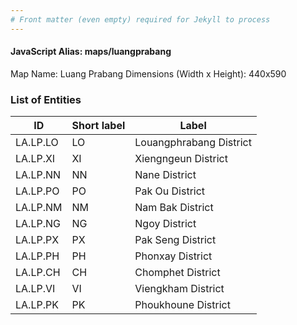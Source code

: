 ```yaml
---
# Front matter (even empty) required for Jekyll to process
---
```


#### JavaScript Alias: maps/luangprabang

Map Name: Luang Prabang
Dimensions (Width x Height): 440x590

### List of Entities

ID | Short label | Label
---|---|---|
LA.LP.LO|LO|Louangphrabang District
LA.LP.XI|XI|Xiengngeun District
LA.LP.NN|NN|Nane District
LA.LP.PO|PO|Pak Ou District
LA.LP.NM|NM|Nam Bak District
LA.LP.NG|NG|Ngoy District
LA.LP.PX|PX|Pak Seng District
LA.LP.PH|PH|Phonxay District
LA.LP.CH|CH|Chomphet District
LA.LP.VI|VI|Viengkham District
LA.LP.PK|PK|Phoukhoune District
